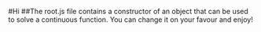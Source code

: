 #Hi 
##The root.js file contains a constructor of an object that can be used to solve a continuous function. You can change it on your favour and enjoy!
